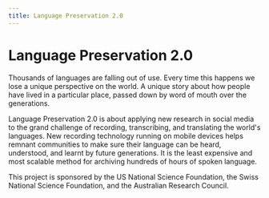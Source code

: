 ```yaml
---
title: Language Preservation 2.0
---
```


# Language Preservation 2.0

Thousands of languages are falling out of use.
Every time this happens we lose a unique perspective on the world.
A unique story about how people have lived in a particular place,
passed down by word of mouth over the generations.

Language Preservation 2.0 is about applying new research in social media
to the grand challenge of recording, transcribing, and translating the world's languages.
New recording technology running on mobile devices helps remnant communities
to make sure their language can be heard, understood, and learnt by future generations.
It is the least expensive and most scalable method for archiving hundreds of hours of spoken language.

This project is sponsored by the US National Science Foundation, the
Swiss National Science Foundation, and the Australian Research Council.
